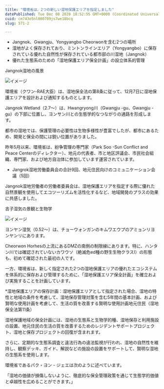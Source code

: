 ```yaml
---
title: "環境省は、2つの新しい湿地保護エリアを指定しました"
datePublished: Tue Dec 08 2020 18:52:55 GMT+0000 (Coordinated Universal Time)
cuid: cm743o5nl000709js7we18bcq
slug: 571-2

---
```



- Jangnok、Gwangju、Yongyangbo Cheorwonを含む2つの場所
- 湿地がよく保存されており、ミントンラインエリア（Yongyangbo）に保存されている優れた自然性が保存されている都市部の川湿地（Jangnok）
- 優れた生態系のための「湿地保護エリア保全計画」の設立体系的管理

Jangnok湿地の風景

![イメージ](https://cdn.hashnode.com/res/hashnode/image/upload/v1739497112086/da0dff41-ba53-4d85-8fae-64df47311e2d.png)

環境省（クワン-RAE大臣）は、湿地保全法の第8条に従って、12月7日に湿地保護エリアを設計および通知するものとします。

Jangnok Wetland（2.7〜）は、Hwangryong川（Gwangju -gu、Gwangju -gu）の下部に位置し、ヨンサン川との生態学的なつながりの通路を形成します。

都市の湿地では、保護管理の必要性は生物多様性が豊富でしたが、都市にあるため、開発と保全の間には鋭い位置がありました。

昨年5月以来、環境省は、紛争管理の専門家（Park Soo -Sun Conflict and Peace Centerのディレクター）、地元の代表者、市と地区評議会、市民社会組織、専門家、および地方自治体に参加しています運営されています。

* Jangrok湿地労働委員会の合計9回、地元住民向けのコミュニケーション会議（5回）

Jangnok湿地労働者の労働者委員会は、湿地保護エリアを指定する際に優れた自然景観を使用してエコツーリズムを活性化するなど、地域開発のプラスの効果に共感しました。

吉子湿気の景観と生物学

![イメージ](https://cdn.hashnode.com/res/hashnode/image/upload/v1739497114859/8b4154f2-3a01-48ec-86da-464a80c1ea11.png)

ヨンヤン湿気（0.52〜）は、チョーウォンガンのキムワエウプのアミョンリヨンヤンリにあります。

Cheorwon Horhesの上流にあるDMZの南側の制限線にあります。特に、ハンタン川では確認されていないカワウソ（絶滅危ed種の野生生物クラスI）の形態も、初めて確認された最初の人です。

一方、環境省は、新しく指定された2つの湿地保護エリアの優れたエコシステムを体系的に保存および管理するために、「湿地保護エリア保全計画」を確立および実施することを計画しています。

*湿地保護エリアの保存計画：湿地保護エリアとして指定された場合、湿地の特性と地域の条件を考慮して、湿地保存管理対策を含む5年間の基本計画、および賢明な使用計画を考慮して、生活の質を改善する賢明な使用計画地元住民（湿地保全法第11条）

湿地保護地域の保全計画には、湿地の生態系と生物学的種、湿地保存と利用施設の設置、地元住民の生活の質を改善するためのレジデントサポートプロジェクト、湿地と保存プロジェクトの回復が含まれます。

さらに、定期的な生態系調査と違法行為の違法監視が行われ、湿地の自然性を維持し、観察デッキ、ガイド、解説などの施設の設置をサポートして、賢明な湿地の生態系を使用します。

環境省であるパク・ヨン - ジェエは次のように述べています。

「湿地の価値が損傷しないように、徹底的な保全管理政策を通じて生態学的価値と卓越性を広めることができます。」